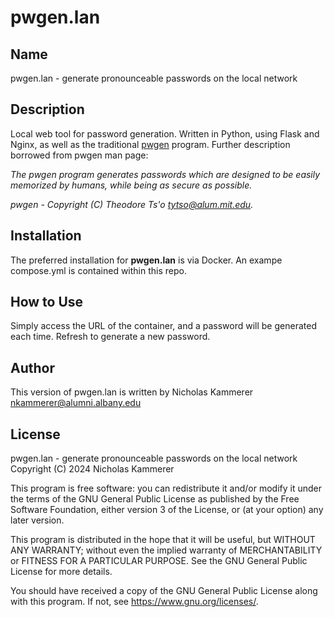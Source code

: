 # pwgen.lan

## Name

pwgen.lan - generate pronounceable passwords on the local network

## Description

Local web tool for password generation. Written in Python, using Flask and Nginx, as well as the traditional [pwgen](https://linux.die.net/man/1/pwgen) program. Further description borrowed from pwgen man page:

*The pwgen program generates passwords which are designed to be easily memorized by humans, while being as secure as possible.*

*pwgen - Copyright (C) Theodore Ts'o <tytso@alum.mit.edu>.*

## Installation

The preferred installation for **pwgen.lan** is via Docker. An exampe compose.yml is contained within this repo.

## How to Use

Simply access the URL of the container, and a password will be generated each time. Refresh to generate a new password.

## Author

This version of pwgen.lan is written by Nicholas Kammerer <nkammerer@alumni.albany.edu>

## License

pwgen.lan - generate pronounceable passwords on the local network
Copyright (C) 2024 Nicholas Kammerer

This program is free software: you can redistribute it and/or modify
it under the terms of the GNU General Public License as published by
the Free Software Foundation, either version 3 of the License, or
(at your option) any later version.

This program is distributed in the hope that it will be useful,
but WITHOUT ANY WARRANTY; without even the implied warranty of
MERCHANTABILITY or FITNESS FOR A PARTICULAR PURPOSE.  See the
GNU General Public License for more details.

You should have received a copy of the GNU General Public License
along with this program.  If not, see <https://www.gnu.org/licenses/>.
